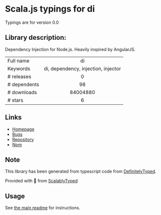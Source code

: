 
# Scala.js typings for di

Typings are for version 0.0

## Library description:
Dependency Injection for Node.js. Heavily inspired by AngularJS.

|                    |                 |
| ------------------ | :-------------: |
| Full name          | di |
| Keywords           | di, dependency, injection, injector |
| # releases         | 0 |
| # dependents       | 98 |
| # downloads        | 84004880 |
| # stars            | 6 |

## Links
- [Homepage](https://github.com/vojtajina/node-di#readme)
- [Bugs](https://github.com/vojtajina/node-di/issues)
- [Repository](https://github.com/vojtajina/node-di)
- [Npm](https://www.npmjs.com/package/di)
    


## Note
This library has been generated from typescript code from [DefinitelyTyped](https://definitelytyped.org).

Provided with :purple_heart: from [ScalablyTyped](https://github.com/oyvindberg/ScalablyTyped)

## Usage
See [the main readme](../../readme.md) for instructions.


